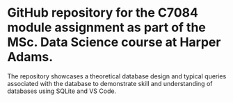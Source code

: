 # GitHub repository for the C7084 module assignment as part of the MSc. Data Science course at Harper Adams. 

The repository showcases a theoretical database design and typical queries associated with the database to demonstrate skill and understanding of databases using SQLite and VS Code.

